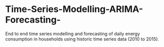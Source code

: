 # Time-Series-Modelling-ARIMA-Forecasting-

End to end time series modelling and forecasting of daily energy consumption in households using historic time series data (2010 to 2015).
